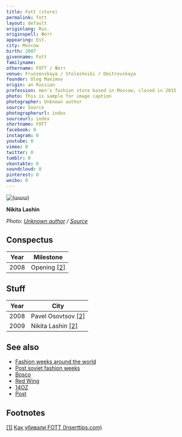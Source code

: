 ```yaml
---
title: Fott (store)
permalink: fott
layout: default
originlang: Rus.
originspell: Фотт
appearing: Est.
city: Moscow
birth: 2007
givenname: Fott
familyname:
othername: FOTT / Фотт
venue: Frunzenskaya / Stoleshniki / Dmitrovskaya
founder: Oleg Maximov
origin: an Russian
profession: men's fashion store based in Moscow, closed in 2015
photo: This is sample for image caption
photographer: Unknown author
source: Source
photographerurl: index
sourceurl: index
shortname: FOTT
facebook: 0
instagram: 0
youtube: 0
vimeo: 0
twitter: 0
tumblr: 0
vkontakte: 0
soundcloud: 0
pinterest: 0
weibo: 0
---
```


<!---
To edit top block see
icon "Meta Data"
on right menu
Full edit instructions
indexmod.gq/edit
-->



![(шшш)](https://www.instagram.com/p/Bz3dcfqBpWR/?utm_source=ig_web_copy_link)

**Nikita Lashin**

*Photo: [Unknown author](index) / [Source](index)*

## Сonspectus

|Year|Milestone|
|-|-|
|2008|Opening <span id="a2">[\[2\]](#f2)</span>|

## Stuff

|Year|City|
|-|-|
|2008|Pavel Osovtsov <span id="a2">[\[2\]](#f2)</span>|
|2009|Nikita Lashin <span id="a2">[\[2\]](#f2)</span>|

## See also

+ [Fashion weeks around the world](fashion-weeks-around-the-world)
+ [Post soviet fashion weeks](post-soviet-fashion-weeks)
+ [Bosco](bosco)
+ [Red Wing](index)
+ [14OZ](index)
+ [Post](index)


## Footnotes

[[1]](#a1) <span id="f1"></span> [Как убивали FOTT (Inserttips.com)](https://inserttips.com/fott-kill/?fbclid=IwAR2A1ba-Punm8e2adIj9nSar6Wdy1iJR6499NP97zdV5MS5cEMkROaQi1qc)
